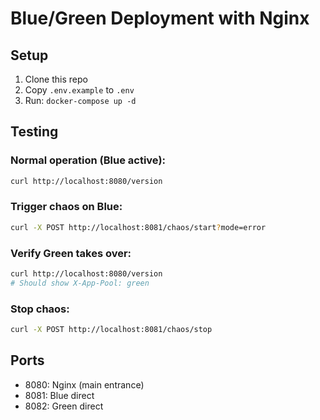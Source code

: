 # Blue/Green Deployment with Nginx

## Setup

1. Clone this repo
2. Copy `.env.example` to `.env`
3. Run: `docker-compose up -d`

## Testing

### Normal operation (Blue active):
```bash
curl http://localhost:8080/version
```

### Trigger chaos on Blue:
```bash
curl -X POST http://localhost:8081/chaos/start?mode=error
```

### Verify Green takes over:
```bash
curl http://localhost:8080/version
# Should show X-App-Pool: green
```

### Stop chaos:
```bash
curl -X POST http://localhost:8081/chaos/stop
```

## Ports
- 8080: Nginx (main entrance)
- 8081: Blue direct
- 8082: Green direct
